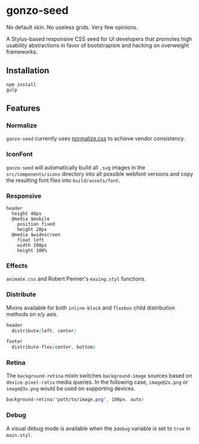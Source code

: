# gonzo-seed

No default skin. No useless grids. Very few opinions.  
  
A Stylus-based responsive CSS seed for UI developers that promotes high usability abstractions in favor of bootstrapism and hacking on overweight frameworks.  
  
## Installation

`npm install`  
`gulp`  
  
## Features

### Normalize

`gonzo-seed` currently uses [normalize.css](http://necolas.github.io/normalize.css/) to achieve vendor consistency.

### IconFont

`gonzo-seed` will automatically build all `.svg` images in the `src/components/icons` directory into all possible webfont versions and copy the resulting font files into `build/assets/font`.

### Responsive

```
header
  height 40px
  @media $mobile
    position fixed
    height 20px
  @media $widescreen
    float left
    width 200px
    height 100%
```

### Effects

`animate.css` and Robert Penner's `easing.styl` functions.

### Distribute

Mixins available for both `inline-block` and `flexbox` child distribution methods on x/y axis.

```css
header
  distribute(left, center)

footer
  distribute-flex(center, bottom)
```

### Retina

The `background-retina` mixin switches `background-image` sources based on `device-pixel-ratio` media queries. In the following case, `image@2x.png` or `image@3x.png` would be used on supporting devices.

```css
background-retina('path/to/image.png', 100px, auto)
```

### Debug

A visual debug mode is available when the `$debug` variable is set to `true` in `main.styl`.